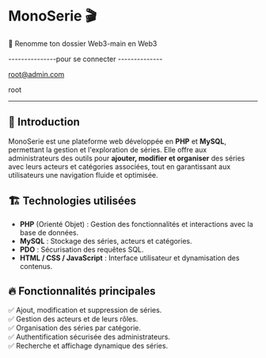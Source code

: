 # MonoSerie 🎬
📁 Renomme ton dossier Web3-main en Web3 

---------------pour se connecter --------------

root@admin.com

root

-----------------------------------------------
## 📌 Introduction
MonoSerie est une plateforme web développée en **PHP** et **MySQL**, permettant la gestion et l'exploration de séries. Elle offre aux administrateurs des outils pour **ajouter, modifier et organiser** des séries avec leurs acteurs et catégories associées, tout en garantissant aux utilisateurs une navigation fluide et optimisée.

## 🏗️ Technologies utilisées
- **PHP** (Orienté Objet) : Gestion des fonctionnalités et interactions avec la base de données.
- **MySQL** : Stockage des séries, acteurs et catégories.
- **PDO** : Sécurisation des requêtes SQL.
- **HTML / CSS / JavaScript** : Interface utilisateur et dynamisation des contenus.

## 🔥 Fonctionnalités principales
✅ Ajout, modification et suppression de séries.  
✅ Gestion des acteurs et de leurs rôles.  
✅ Organisation des séries par catégorie.  
✅ Authentification sécurisée des administrateurs.  
✅ Recherche et affichage dynamique des séries.
